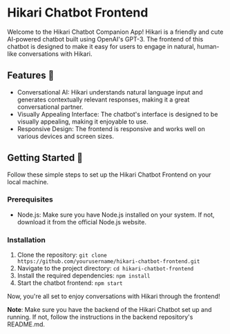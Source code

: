 # Hikari Chatbot Frontend

Welcome to the Hikari Chatbot Companion App! Hikari is a friendly and cute AI-powered chatbot built using OpenAI's GPT-3. The frontend of this chatbot is designed to make it easy for users to engage in natural, human-like conversations with Hikari.

## Features 🌟

- Conversational AI: Hikari understands natural language input and generates contextually relevant responses, making it a great conversational partner.
- Visually Appealing Interface: The chatbot's interface is designed to be visually appealing, making it enjoyable to use.
- Responsive Design: The frontend is responsive and works well on various devices and screen sizes.

## Getting Started 🚀

Follow these simple steps to set up the Hikari Chatbot Frontend on your local machine.

### Prerequisites

- Node.js: Make sure you have Node.js installed on your system. If not, download it from the official Node.js website.

### Installation

1. Clone the repository: `git clone https://github.com/yourusername/hikari-chatbot-frontend.git`
2. Navigate to the project directory: `cd hikari-chatbot-frontend`
3. Install the required dependencies: `npm install`
4. Start the chatbot frontend: `npm start`

Now, you're all set to enjoy conversations with Hikari through the frontend!

**Note**: Make sure you have the backend of the Hikari Chatbot set up and running. If not, follow the instructions in the backend repository's README.md.

